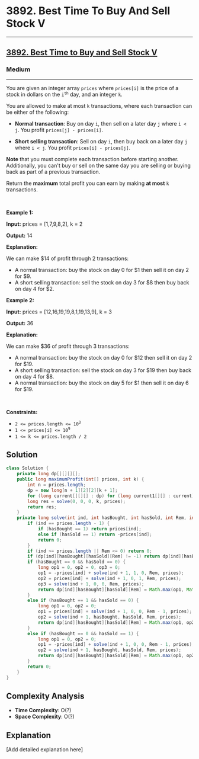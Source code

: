 # 3892. Best Time To Buy And Sell Stock V


---

<h2><a href="https://leetcode.com/problems/best-time-to-buy-and-sell-stock-v">3892. Best Time to Buy and Sell Stock V</a></h2><h3>Medium</h3><hr><p>You are given an integer array <code>prices</code> where <code>prices[i]</code> is the price of a stock in dollars on the <code>i<sup>th</sup></code> day, and an integer <code>k</code>.</p>

<p>You are allowed to make at most <code>k</code> transactions, where each transaction can be either of the following:</p>

<ul>
	<li>
	<p><strong>Normal transaction</strong>: Buy on day <code>i</code>, then sell on a later day <code>j</code> where <code>i &lt; j</code>. You profit <code>prices[j] - prices[i]</code>.</p>
	</li>
	<li>
	<p><strong>Short selling transaction</strong>: Sell on day <code>i</code>, then buy back on a later day <code>j</code> where <code>i &lt; j</code>. You profit <code>prices[i] - prices[j]</code>.</p>
	</li>
</ul>

<p><strong>Note</strong> that you must complete each transaction before starting another. Additionally, you can't buy or sell on the same day you are selling or buying back as part of a previous transaction.</p>

<p>Return the <strong>maximum</strong> total profit you can earn by making <strong>at most</strong> <code>k</code> transactions.</p>

<p>&nbsp;</p>
<p><strong class="example">Example 1:</strong></p>

<div class="example-block">
<p><strong>Input:</strong> <span class="example-io">prices = [1,7,9,8,2], k = 2</span></p>

<p><strong>Output:</strong> <span class="example-io">14</span></p>

<p><strong>Explanation:</strong></p>
We can make $14 of profit through 2 transactions:

<ul>
	<li>A normal transaction: buy the stock on day 0 for $1 then sell it on day 2 for $9.</li>
	<li>A short selling transaction: sell the stock on day 3 for $8 then buy back on day 4 for $2.</li>
</ul>
</div>

<p><strong class="example">Example 2:</strong></p>

<div class="example-block">
<p><strong>Input:</strong> <span class="example-io">prices = [12,16,19,19,8,1,19,13,9], k = 3</span></p>

<p><strong>Output:</strong> <span class="example-io">36</span></p>

<p><strong>Explanation:</strong></p>
We can make $36 of profit through 3 transactions:

<ul>
	<li>A normal transaction: buy the stock on day 0 for $12 then sell it on day 2 for $19.</li>
	<li>A short selling transaction: sell the stock on day 3 for $19 then buy back on day 4 for $8.</li>
	<li>A normal transaction: buy the stock on day 5 for $1 then sell it on day 6 for $19.</li>
</ul>
</div>

<p>&nbsp;</p>
<p><strong>Constraints:</strong></p>

<ul>
	<li><code>2 &lt;= prices.length &lt;= 10<sup>3</sup></code></li>
	<li><code>1 &lt;= prices[i] &lt;= 10<sup>9</sup></code></li>
	<li><code>1 &lt;= k &lt;= prices.length / 2</code></li>
</ul>


## Solution

```java
class Solution {
    private long dp[][][][];
    public long maximumProfit(int[] prices, int k) {
        int n = prices.length;
        dp = new long[n + 1][2][2][k + 1];
        for (long current[][][] : dp) for (long current1[][] : current) for (long current2[] : current1) Arrays.fill(current2, -1);
        long res = solve(0, 0, 0, k, prices);
        return res;
    }
    private long solve(int ind, int hasBought, int hasSold, int Rem, int prices[]) {
        if (ind == prices.length - 1) {
            if (hasBought == 1) return prices[ind];
            else if (hasSold == 1) return -prices[ind];
            return 0;
        }
        if (ind >= prices.length || Rem <= 0) return 0;
        if (dp[ind][hasBought][hasSold][Rem] != -1) return dp[ind][hasBought][hasSold][Rem];
        if (hasBought == 0 && hasSold == 0) {
            long op1 = 0, op2 = 0, op3 = 0;
            op1 = -prices[ind] + solve(ind + 1, 1, 0, Rem, prices);
            op2 = prices[ind] + solve(ind + 1, 0, 1, Rem, prices);
            op3 = solve(ind + 1, 0, 0, Rem, prices);
            return dp[ind][hasBought][hasSold][Rem] = Math.max(op1, Math.max(op2, op3));
        }
        else if (hasBought == 1 && hasSold == 0) {
            long op1 = 0, op2 = 0;
            op1 = prices[ind] + solve(ind + 1, 0, 0, Rem - 1, prices);
            op2 = solve(ind + 1, hasBought, hasSold, Rem, prices);
            return dp[ind][hasBought][hasSold][Rem] = Math.max(op1, op2);
        }
        else if (hasBought == 0 && hasSold == 1) {
            long op1 = 0, op2 = 0;
            op1 = -prices[ind] + solve(ind + 1, 0, 0, Rem - 1, prices);
            op2 = solve(ind + 1, hasBought, hasSold, Rem, prices);
            return dp[ind][hasBought][hasSold][Rem] = Math.max(op1, op2);
        }
        return 0;
    }
}
```

## Complexity Analysis

- **Time Complexity**: O(?)
- **Space Complexity**: O(?)

## Explanation

[Add detailed explanation here]

